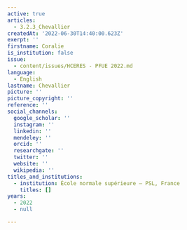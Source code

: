 ```yaml
---
active: true
articles:
  - 3.2.3_Chevallier
createdAt: '2022-06-30T14:40:00.623Z'
exerpt: ''
firstname: Coralie
is_institution: false
issue:
  - content/issues/HCERES - PFUE 2022.md
language:
  - English
lastname: Chevallier
picture: ''
picture_copyright: ''
reference: ''
social_channels:
  google_scholar: ''
  instagram: ''
  linkedin: ''
  mendeley: ''
  orcid: ''
  researchgate: ''
  twitter: ''
  website: ''
  wikipedia: ''
titles_and_institutions:
  - institution: École normale supérieure – PSL, France
    titles: []
years:
  - 2022
  - null

---
```

